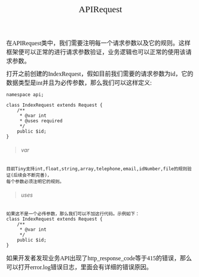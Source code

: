 <div align="center" style="height:50px">
    <font face="Microsoft YaHei UI" size=5>APIRequest</font>
</div>
    
<div align="left" style="margin-top:40px">
    <font face="Microsoft YaHei UI" size=3>
    在APIRequest类中，我们需要注明每一个请求参数以及它的规则。这样框架便可以正常的进行请求参数验证，业务逻辑也可以正常的使用该请求参数。
    </font>
</div>
<div align="left" style="margin-top:10px">
    <font face="Microsoft YaHei UI" size=3>
    打开之前创建的IndexRequest，假如目前我们需要的请求参数为id，它的数据类型是int并且为必传参数，那么我们可以这样定义:
    </font>
</div>

    namespace api;
       
    class IndexRequest extends Request {
        /**
         * @var int
         * @uses required 
         */
        public $id;
    }
>###### var
    目前Tiny支持int,float,string,array,telephone,email,idNumber,file的规则验证(后续会不断完善)，
    每个参数必须注明它的规则。
    
>###### uses
    如果这不是一个必传参数，那么我们可以不加这行代码。示例如下：      
    class IndexRequest extends Request {
        /**
         * @var int
         */
        public $id;
    }
<div align="left" style="margin-top:10px">
    <font face="Microsoft YaHei UI" size=3>
    如果开发者发现业务API出现了http_response_code等于415的错误，那么可以打开error.log错误日志，里面会有详细的错误原因。
    </font>
</div>
